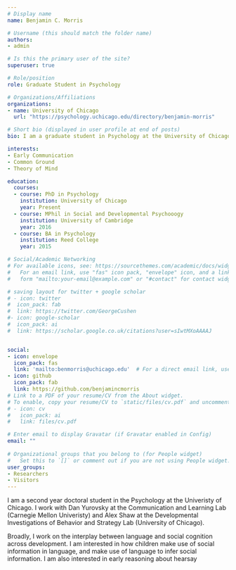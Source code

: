 ```yaml
---
# Display name
name: Benjamin C. Morris

# Username (this should match the folder name)
authors:
- admin

# Is this the primary user of the site?
superuser: true

# Role/position
role: Graduate Student in Psychology

# Organizations/Affiliations
organizations:
- name: University of Chicago
  url: "https://psychology.uchicago.edu/directory/benjamin-morris"

# Short bio (displayed in user profile at end of posts)
bio: I am a graduate student in Psychology at the University of Chicago, working with Dan Yurovsky and Alex Shaw. 

interests:
- Early Communication
- Common Ground
- Theory of Mind

education:
  courses:
  - course: PhD in Psychology
    institution: University of Chicago
    year: Present
  - course: MPhil in Social and Developmental Psychooogy
    institution: University of Cambridge
    year: 2016
  - course: BA in Psychology
    institution: Reed College
    year: 2015

# Social/Academic Networking
# For available icons, see: https://sourcethemes.com/academic/docs/widgets/#icons
#   For an email link, use "fas" icon pack, "envelope" icon, and a link in the
#   form "mailto:your-email@example.com" or "#contact" for contact widget.

# saving layout for twitter + google scholar
# - icon: twitter
#  icon_pack: fab
#  link: https://twitter.com/GeorgeCushen
#- icon: google-scholar
#  icon_pack: ai
#  link: https://scholar.google.co.uk/citations?user=sIwtMXoAAAAJ


social:
- icon: envelope
  icon_pack: fas
  link: 'mailto:benmorris@uchicago.edu'  # For a direct email link, use "mailto:test@example.org".
- icon: github
  icon_pack: fab
  link: https://github.com/benjamincmorris
# Link to a PDF of your resume/CV from the About widget.
# To enable, copy your resume/CV to `static/files/cv.pdf` and uncomment the lines below.  
# - icon: cv
#   icon_pack: ai
#   link: files/cv.pdf

# Enter email to display Gravatar (if Gravatar enabled in Config)
email: ""
  
# Organizational groups that you belong to (for People widget)
#   Set this to `[]` or comment out if you are not using People widget.  
user_groups:
- Researchers
- Visitors
---
```


I am a second year doctoral student in the Psychology at the Univeristy of Chicago. I work with Dan Yurovsky at the Communication and Learning Lab (Carnegie Mellon Univeristy) and Alex Shaw at the Developmental Investigations of Behavior and Strategy Lab (University of Chicago). 

Broadly, I work on the interplay between language and social cognition across development. I am interested in how children make use of social information in language, and make use of language to infer social information. I am also interested in early reasoning about hearsay
